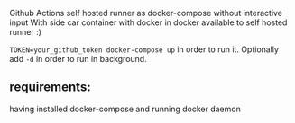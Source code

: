 Github Actions self hosted runner as docker-compose without interactive input
With side car container with docker in docker available to self hosted runner :)

`TOKEN=your_github_token docker-compose up` in order to run it. Optionally add `-d` in order to run in background.

## requirements:

having installed docker-compose and running docker daemon